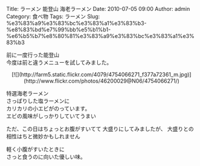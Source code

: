 Title: ラーメン 能登山 海老ラーメン
Date: 2010-07-05 09:00
Author: admin
Category: 食べ物
Tags: ラーメン
Slug: %e3%83%a9%e3%83%bc%e3%83%a1%e3%83%b3-%e8%83%bd%e7%99%bb%e5%b1%b1-%e6%b5%b7%e8%80%81%e3%83%a9%e3%83%bc%e3%83%a1%e3%83%b3

前に一度行った能登山  
今度は前と違うメニューを試してみました。

<p>
<center>
[![](http://farm5.static.flickr.com/4079/4754066271_f377a72361_m.jpg)](http://www.flickr.com/photos/46200029@N06/4754066271/)

</center>
  
特選海老ラーメン  
さっぱりした塩ラーメンに  
カリカリの小エビがのっています。  
エビの風味がしっかりしていてうまい

</p>
ただ、この日はちょっとお腹がすいてて  
大盛りにしてみましたが、  
大盛りとの相性はちと微妙かもしれません

軽く小腹がすいたときに  
さっと食うのに向いた優しい味。
